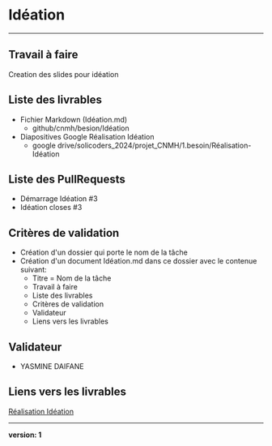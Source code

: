 # Idéation
___
## Travail à faire 
Creation des slides pour idéation

## Liste des livrables 
 - Fichier Markdown (Idéation.md)
    - github/cnmh/besion/Idéation
 - Diapositives Google Réalisation Idéation
   - google drive/solicoders_2024/projet_CNMH/1.besoin/Réalisation-Idéation

## Liste des PullRequests

- Démarrage Idéation #3
- Idéation closes #3

## Critères de validation

- Création d'un dossier qui porte le nom de la tâche
- Création d'un document Idéation.md dans ce  dossier avec le contenue suivant:
    - Titre = Nom de la tâche
    - Travail à faire
    - Liste des livrables 
    - Critères de validation
    - Validateur 
    - Liens vers les livrables

## Validateur 
-  YASMINE DAIFANE

## Liens vers les livrables

[Réalisation Idéation](https://docs.google.com/presentation/d/1_Wn0GhI7n8HYMf7YXykncFZYXF2LLXGurMjyrB4rtPo/edit?usp=sharing)
___
**version: 1**